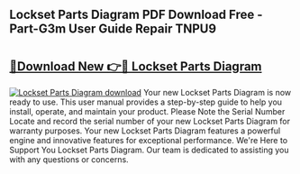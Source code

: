## Lockset Parts Diagram PDF Download Free - Part-G3m User Guide Repair TNPU9

# <h2><a href="http://dfighz7.blite.top/?on=Lockset+Parts+Diagram">🔗Download New 👉🔴 Lockset Parts Diagram</a></h2>

[![Lockset Parts Diagram download](https://i.imgur.com/lujVjoI.png)](http://dfighz7.blite.top/?on=Lockset+Parts+Diagram)
Your new Lockset Parts Diagram is now ready to use. This user manual provides a step-by-step guide to help you install, operate, and maintain your product. Please Note the Serial Number Locate and record the serial number of your new Lockset Parts Diagram for warranty purposes. Your new Lockset Parts Diagram features a powerful engine and innovative features for exceptional performance. We're Here to Support You Lockset Parts Diagram. Our team is dedicated to assisting you with any questions or concerns.
